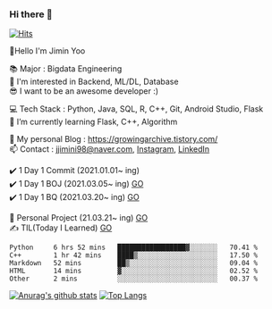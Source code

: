 ### Hi there 👋                       
[![Hits](https://hits.seeyoufarm.com/api/count/incr/badge.svg?url=https%3A%2F%2Fgithub.com%2Fjjimini98&count_bg=%23E55516&title_bg=%23A2C639&icon=&icon_color=%23000000&title=counts&edge_flat=false)](https://hits.seeyoufarm.com)


👋Hello I'm Jimin Yoo  
 
📚 Major :  Bigdata Engineering      
🤔 I'm interested in Backend, ML/DL, Database          
😎 I want to be an awesome developer :)                 

💻 Tech Stack : Python, Java, SQL, R, C++, Git, Android Studio, Flask                                                 
🌱 I’m currently learning  Flask,  C++, Algorithm          

🧐 My personal Blog : https://growingarchive.tistory.com/             
📫 Contact : jjimini98@naver.com, [Instagram](https://www.instagram.com/ggrowingtree/), [LinkedIn](https://www.linkedin.com/in/jimin-yoo-8b6aa0200/)       

✔️ 1 Day 1 Commit (2021.01.01~ ing)                                           
✔️ 1 Day 1 BOJ (2021.03.05~ ing) [GO](https://github.com/jjimini98/BOJ)                                                                  
✔️ 1 Day 1 BQ (2021.03.20~ ing) [GO](https://github.com/jjimini98/Backend_Interview_Question)

🏃 Personal Project (21.03.21~ ing)    [GO](https://github.com/jjimini98/SecurityLight)                                                         
✍️ TIL(Today I Learned)  [GO](https://github.com/jjimini98/TIL)

   
<!--START_SECTION:waka-->
```text
Python     6 hrs 52 mins   █████████████████▓░░░░░░░   70.41 % 
C++        1 hr 42 mins    ████▒░░░░░░░░░░░░░░░░░░░░   17.50 % 
Markdown   52 mins         ██▒░░░░░░░░░░░░░░░░░░░░░░   09.04 % 
HTML       14 mins         ▓░░░░░░░░░░░░░░░░░░░░░░░░   02.52 % 
Other      2 mins          ░░░░░░░░░░░░░░░░░░░░░░░░░   00.37 % 
```
<!--END_SECTION:waka-->
[![Anurag's github stats](https://github-readme-stats.vercel.app/api?username=jjimini98)](https://github.com/anuraghazra/github-readme-stats)
[![Top Langs](https://github-readme-stats.vercel.app/api/top-langs/?username=jjimini98&langs_count=8&layout=compact)](https://github.com/anuraghazra/github-readme-stats)



<!--
**jjimini98/jjimini98** is a ✨ _special_ ✨ repository because its `README.md` (this file) appears on your GitHub profile.

[![solved.ac tier](http://mazassumnida.wtf/api/generate_badge?boj=jjimini98)](https://solved.ac/jjimini98)
![hyp3rflow's solved.ac stats](https://github-readme-solvedac.hyp3rflow.vercel.app/api/?handle=jjimini98)

Here are some ideas to get you started:

- 🔭 I’m currently working on ...
- 🌱 I’m currently learning d
- 👯 I’m looking to collaborate on ...
- 🤔 I’m looking for help with ...
- 💬 Ask me about ...
- 📫 Contact: [blog](https://growingarchive.tistory.com/) [instagram](https://www.instagram.com/ggrowingtree/) [email](jjimini98@naver.com)
- 😄 Pronouns: ...
- ⚡ Fun fact: ...



Here are some ideas to get you started:

- 🔭 I’m currently working on ...
- 🌱 I’m currently learning d
- 👯 I’m looking to collaborate on ...
- 🤔 I’m looking for help with ...
- 💬 Ask me about ...
- 📫 How to reach me: ...
- 😄 Pronouns: ...
- ⚡ Fun fact: ...

-->








